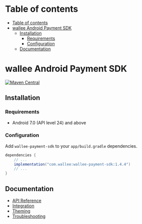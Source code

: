 # Table of contents

- [Table of contents](#table-of-contents)
- [wallee Android Payment SDK](#wallee-android-payment-sdk)
  - [Installation](#installation)
    - [Requirements](#requirements)
    - [Configuration](#configuration)
  - [Documentation](#documentation)

# wallee Android Payment SDK

[![Maven Central](https://img.shields.io/maven-central/v/com.wallee/wallee-payment-sdk)](https://central.sonatype.com/artifact/com.wallee/wallee-payment-sdk/1.0.0)

## Installation

### Requirements

- Android 7.0 (API level 24) and above

### Configuration

Add `wallee-payment-sdk` to your `app/build.gradle` dependencies.

```groovy
dependencies {
    // ...
    implementation("com.wallee:wallee-payment-sdk:1.4.4")
    // ...
}
```

## Documentation

- [API Reference](./docs/api-reference.md)
- [Integration](./docs/integration.md)
- [Theming](./docs/theming.md)
- [Troubleshooting](./docs/troubleshooting.md)
